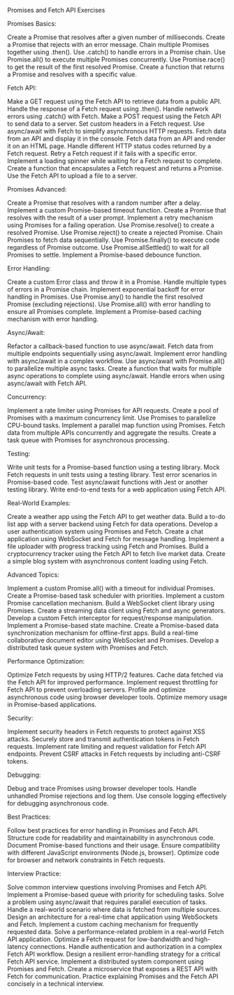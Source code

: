 Promises and Fetch API Exercises

Promises Basics:

Create a Promise that resolves after a given number of milliseconds.
Create a Promise that rejects with an error message.
Chain multiple Promises together using .then().
Use .catch() to handle errors in a Promise chain.
Use Promise.all() to execute multiple Promises concurrently.
Use Promise.race() to get the result of the first resolved Promise.
Create a function that returns a Promise and resolves with a specific value.

Fetch API:

Make a GET request using the Fetch API to retrieve data from a public API.
Handle the response of a Fetch request using .then().
Handle network errors using .catch() with Fetch.
Make a POST request using the Fetch API to send data to a server.
Set custom headers in a Fetch request.
Use async/await with Fetch to simplify asynchronous HTTP requests.
Fetch data from an API and display it in the console.
Fetch data from an API and render it on an HTML page.
Handle different HTTP status codes returned by a Fetch request.
Retry a Fetch request if it fails with a specific error.
Implement a loading spinner while waiting for a Fetch request to complete.
Create a function that encapsulates a Fetch request and returns a Promise.
Use the Fetch API to upload a file to a server.

Promises Advanced:

Create a Promise that resolves with a random number after a delay.
Implement a custom Promise-based timeout function.
Create a Promise that resolves with the result of a user prompt.
Implement a retry mechanism using Promises for a failing operation.
Use Promise.resolve() to create a resolved Promise.
Use Promise.reject() to create a rejected Promise.
Chain Promises to fetch data sequentially.
Use Promise.finally() to execute code regardless of Promise outcome.
Use Promise.allSettled() to wait for all Promises to settle.
Implement a Promise-based debounce function.

Error Handling:

Create a custom Error class and throw it in a Promise.
Handle multiple types of errors in a Promise chain.
Implement exponential backoff for error handling in Promises.
Use Promise.any() to handle the first resolved Promise (excluding rejections).
Use Promise.all() with error handling to ensure all Promises complete.
Implement a Promise-based caching mechanism with error handling.

Async/Await:

Refactor a callback-based function to use async/await.
Fetch data from multiple endpoints sequentially using async/await.
Implement error handling with async/await in a complex workflow.
Use async/await with Promise.all() to parallelize multiple async tasks.
Create a function that waits for multiple async operations to complete using async/await.
Handle errors when using async/await with Fetch API.

Concurrency:

Implement a rate limiter using Promises for API requests.
Create a pool of Promises with a maximum concurrency limit.
Use Promises to parallelize CPU-bound tasks.
Implement a parallel map function using Promises.
Fetch data from multiple APIs concurrently and aggregate the results.
Create a task queue with Promises for asynchronous processing.

Testing:

Write unit tests for a Promise-based function using a testing library.
Mock Fetch requests in unit tests using a testing library.
Test error scenarios in Promise-based code.
Test async/await functions with Jest or another testing library.
Write end-to-end tests for a web application using Fetch API.

Real-World Examples:

Create a weather app using the Fetch API to get weather data.
Build a to-do list app with a server backend using Fetch for data operations.
Develop a user authentication system using Promises and Fetch.
Create a chat application using WebSocket and Fetch for message handling.
Implement a file uploader with progress tracking using Fetch and Promises.
Build a cryptocurrency tracker using the Fetch API to fetch live market data.
Create a simple blog system with asynchronous content loading using Fetch.

Advanced Topics:

Implement a custom Promise.all() with a timeout for individual Promises.
Create a Promise-based task scheduler with priorities.
Implement a custom Promise cancellation mechanism.
Build a WebSocket client library using Promises.
Create a streaming data client using Fetch and async generators.
Develop a custom Fetch interceptor for request/response manipulation.
Implement a Promise-based state machine.
Create a Promise-based data synchronization mechanism for offline-first apps.
Build a real-time collaborative document editor using WebSocket and Promises.
Develop a distributed task queue system with Promises and Fetch.

Performance Optimization:

Optimize Fetch requests by using HTTP/2 features.
Cache data fetched via the Fetch API for improved performance.
Implement request throttling for Fetch API to prevent overloading servers.
Profile and optimize asynchronous code using browser developer tools.
Optimize memory usage in Promise-based applications.

Security:

Implement security headers in Fetch requests to protect against XSS attacks.
Securely store and transmit authentication tokens in Fetch requests.
Implement rate limiting and request validation for Fetch API endpoints.
Prevent CSRF attacks in Fetch requests by including anti-CSRF tokens.

Debugging:

Debug and trace Promises using browser developer tools.
Handle unhandled Promise rejections and log them.
Use console logging effectively for debugging asynchronous code.

Best Practices:

Follow best practices for error handling in Promises and Fetch API.
Structure code for readability and maintainability in asynchronous code.
Document Promise-based functions and their usage.
Ensure compatibility with different JavaScript environments (Node.js, browser).
Optimize code for browser and network constraints in Fetch requests.

Interview Practice:

Solve common interview questions involving Promises and Fetch API.
Implement a Promise-based queue with priority for scheduling tasks.
Solve a problem using async/await that requires parallel execution of tasks.
Handle a real-world scenario where data is fetched from multiple sources.
Design an architecture for a real-time chat application using WebSockets and Fetch.
Implement a custom caching mechanism for frequently requested data.
Solve a performance-related problem in a real-world Fetch API application.
Optimize a Fetch request for low-bandwidth and high-latency connections.
Handle authentication and authorization in a complex Fetch API workflow.
Design a resilient error-handling strategy for a critical Fetch API service.
Implement a distributed system component using Promises and Fetch.
Create a microservice that exposes a REST API with Fetch for communication.
Practice explaining Promises and the Fetch API concisely in a technical interview.
